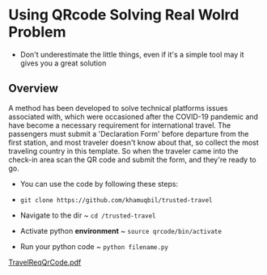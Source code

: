 # Using QRcode Solving Real Wolrd Problem

- Don't underestimate the little things, even if it's a simple tool may it gives you a great solution 

## Overview

A method has been developed to solve technical platforms issues associated with, which were occasioned after 
the COVID-19 pandemic and have become a necessary requirement for international travel.
The passengers must submit a 'Declaration Form' before departure from the first station, 
and most traveler doesn't know about that, so collect the most traveling country in this template. 
So when the traveler came into the check-in area scan the QR code and submit the form, and they're ready to go.


- You can use the code by following these steps:

- `git clone https://github.com/khamuqbil/trusted-travel`

- Navigate to the dir ~ `cd /trusted-travel`

- Activate python **environment** ~ `source qrcode/bin/activate`

- Run your python code ~ `python filename.py`

[TravelReqQrCode.pdf](https://github.com/khamuqbil/trusted-travel/files/8457758/TravelReqQrCode.pdf)
